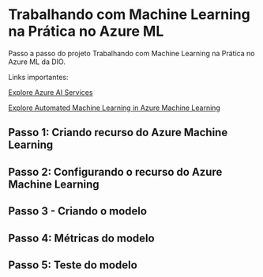 # Trabalhando com Machine Learning na Prática no Azure ML

Passo a passo do projeto Trabalhando com Machine Learning na Prática no Azure ML da DIO.

Links importantes:

[Explore Azure AI Services](https://microsoftlearning.github.io/mslearn-ai-fundamentals/Instructions/Labs/02-content-safety.html)

[Explore Automated Machine Learning in Azure Machine Learning](https://microsoftlearning.github.io/mslearn-ai-fundamentals/Instructions/Labs/01-machine-learning.html)

## Passo 1: Criando recurso do Azure Machine Learning

## Passo 2: Configurando o recurso do Azure Machine Learning

## Passo 3 - Criando o modelo

## Passo 4: Métricas do modelo

## Passo 5: Teste do modelo
